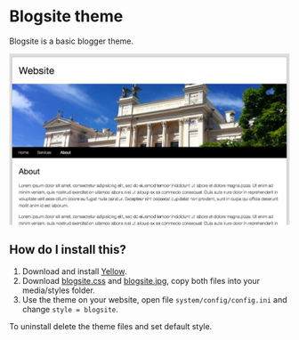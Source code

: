Blogsite theme
==============

Blogsite is a basic blogger theme. 

![Screenshot](blogsite_screenshot.jpg?raw=true)

How do I install this?
----------------------
1. Download and install [Yellow](https://github.com/markseu/yellowcms/).  
2. Download [blogsite.css](blogsite.css?raw=true) and [blogsite.jpg](blogsite.jpg?raw=true), copy both files into your media/styles folder.  
3. Use the theme on your website, open file `system/config/config.ini` and change `style = blogsite`.  

To uninstall delete the theme files and set default style.